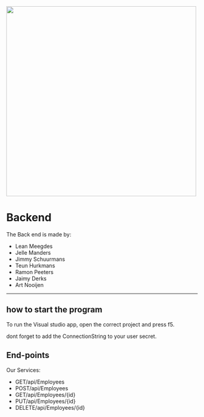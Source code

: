 <img src="https://upload.wikimedia.org/wikipedia/commons/thumb/7/7d/Microsoft_.NET_logo.svg/800px-Microsoft_.NET_logo.svg.png" width="500px"/>

# Backend
The Back end is made by: 
- Lean Meegdes
- Jelle Manders
- Jimmy Schuurmans
- Teun Hurkmans
- Ramon Peeters
- Jaimy Derks
- Art Nooijen
--- 
## how to start the program
To run the Visual studio app, open the correct project and press f5.

dont forget to add the ConnectionString to your user secret.
## End-points 
Our Services:
- GET/api/Employees
- POST/api/Employees
- GET/api/Employees/{id}
- PUT/api/Employees/{id}
- DELETE/api/Employees/{id}
